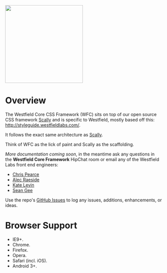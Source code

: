 <img src="https://dl.dropboxusercontent.com/s/1d8v65acdof1q1h/logo-westfield.svg" width="249">

# Overview

The Westfield Core CSS Framework (WFC) sits on top of our open source CSS framework [Scally](https://github.com/westfieldlabs/scally) and is specific to Westfield, mostly based off this: <http://styleguide.westfieldlabs.com/>.

It follows the exact same architecture as [Scally](https://github.com/westfieldlabs/scally).

Think of WFC as the lick of paint and Scally as the scaffolding.

*More documentation coming soon*, in the meantime ask any questions in the **Westfield Core Framework** HipChat room or email any of the Westfield Labs front end engineers:

- [Chris Pearce](mailto:cpearce@westfield.com)
- [Alec Raeside](mailto:araeside@westfield.com)
- [Kate Levin](mailto:klevin@westfield.com)
- [Sean Gee](mailto:sgee@westfield.com)

Use the repo's [GitHub Issues](https://github.com/westfield/westfield_core/issues) to log any issues, additions, enhancements, or ideas.

# Browser Support

- IE9+.
- Chrome.
- Firefox.
- Opera.
- Safari (incl. iOS).
- Android 3+.
